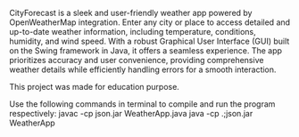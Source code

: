 CityForecast is a sleek and user-friendly weather app powered by OpenWeatherMap integration. Enter any city or place to access detailed and up-to-date weather information, including temperature, conditions, humidity, and wind speed. With a robust Graphical User Interface (GUI) built on the Swing framework in Java, it offers a seamless experience. The app prioritizes accuracy and user convenience, providing comprehensive weather details while efficiently handling errors for a smooth interaction.

This project was made for education purpose.

Use the following commands in terminal to compile and run the program respectively:
javac -cp json.jar WeatherApp.java
java -cp .;json.jar WeatherApp
